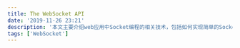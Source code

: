 ```yaml
---
title: The WebSocket API
date: '2019-11-26 23:21'
description: '本文主要介绍web应用中Socket编程的相关技术，包括如何实现简单的Socket客户端和服务器'
tags: ['WebSocket']
---
```

